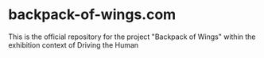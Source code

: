 # backpack-of-wings.com
This is the official repository for the project "Backpack of Wings" within the exhibition context of Driving the Human
